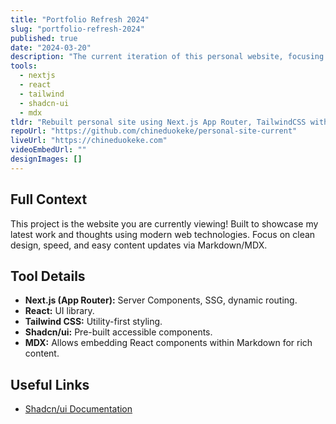 ```yaml
---
title: "Portfolio Refresh 2024"
slug: "portfolio-refresh-2024"
published: true
date: "2024-03-20"
description: "The current iteration of this personal website, focusing on performance and content structure."
tools:
  - nextjs
  - react
  - tailwind
  - shadcn-ui
  - mdx
tldr: "Rebuilt personal site using Next.js App Router, TailwindCSS with Shadcn/ui, and MDX for project content."
repoUrl: "https://github.com/chineduokeke/personal-site-current"
liveUrl: "https://chineduokeke.com"
videoEmbedUrl: ""
designImages: []
---
```


## Full Context

This project is the website you are currently viewing! Built to showcase my latest work and thoughts using modern web technologies. Focus on clean design, speed, and easy content updates via Markdown/MDX.

## Tool Details

*   **Next.js (App Router):** Server Components, SSG, dynamic routing.
*   **React:** UI library.
*   **Tailwind CSS:** Utility-first styling.
*   **Shadcn/ui:** Pre-built accessible components.
*   **MDX:** Allows embedding React components within Markdown for rich content.

## Useful Links

*   [Shadcn/ui Documentation](https://ui.shadcn.com/) 